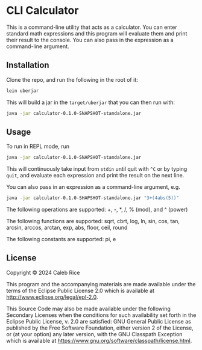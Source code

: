 # CLI Calculator

This is a command-line utility that acts as a calculator. You can enter standard math expressions and this program will evaluate them and print their result to the console. You can also pass in the expression as a command-line argument.

## Installation

Clone the repo, and run the following in the root of it:
```zsh
lein uberjar
```
This will build a jar in the ```target/uberjar``` that you can then run with:
```zsh
java -jar calculator-0.1.0-SNAPSHOT-standalone.jar
```

## Usage
To run in REPL mode, run
```zsh
java -jar calculator-0.1.0-SNAPSHOT-standalone.jar
```
This will continuously take input from ```stdin``` until quit with ```^C``` or by typing ```quit```, and evaluate each expression and print the result on the next line.

You can also pass in an expression as a command-line argument, e.g.
```zsh
java -jar calculator-0.1.0-SHAPSHOT-standalone.jar "3+(4abs(5))"
``` 

The following operations are supported: +, -, *, /, % (mod), and ^ (power)

The following functions are supported: sqrt, cbrt, log, ln, sin, cos, tan, arcsin, arccos, arctan, exp, abs, floor, ceil, round

The following constants are supported: pi, e

## License

Copyright © 2024 Caleb Rice

This program and the accompanying materials are made available under the
terms of the Eclipse Public License 2.0 which is available at
http://www.eclipse.org/legal/epl-2.0.

This Source Code may also be made available under the following Secondary
Licenses when the conditions for such availability set forth in the Eclipse
Public License, v. 2.0 are satisfied: GNU General Public License as published by
the Free Software Foundation, either version 2 of the License, or (at your
option) any later version, with the GNU Classpath Exception which is available
at https://www.gnu.org/software/classpath/license.html.
